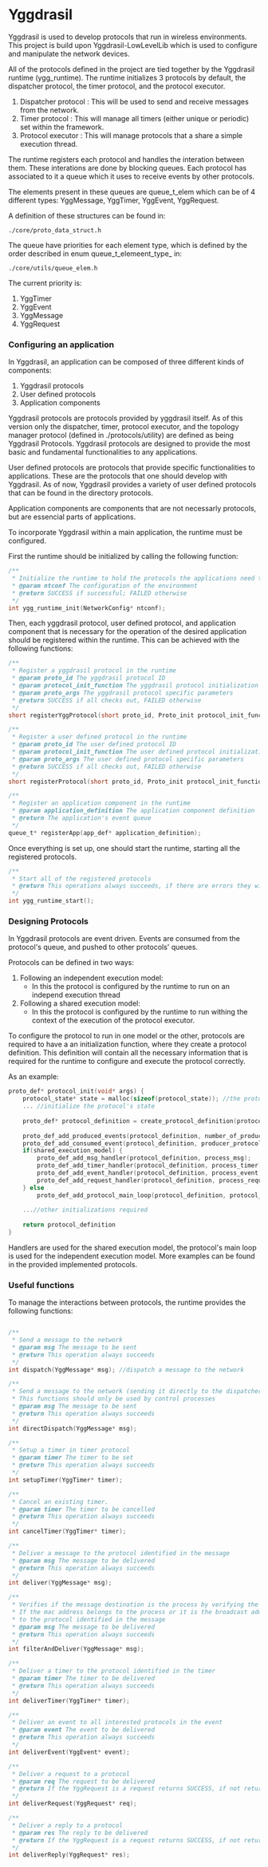 # Yggdrasil

Yggdrasil is used to develop protocols that run in wireless environments.
This project is build upon Yggdrasil-LowLevelLib which is used to configure and manipulate the network devices.

All of the protocols defined in the project are tied together by the Yggdrasil runtime (ygg_runtime).
The runtime initializes 3 protocols by default, the dispatcher protocol, the timer protocol, and the protocol executor.

1. Dispatcher protocol : This will be used to send and receive messages from the network.
2. Timer protocol : This will manage all timers (either unique or periodic) set within the framework.
3. Protocol executor : This will manage protocols that a share a simple execution thread.


The runtime registers each protocol and handles the interation between them.
These interations are done by blocking queues. Each protocol has associated to it a queue which it uses to receive events by other protocols.

The elements present in these queues are queue_t_elem which can be of 4 different types:
YggMessage, YggTimer, YggEvent, YggRequest.

A definition of these structures can be found in:
```
./core/proto_data_struct.h
```
 
The queue have priorities for each element type, which is defined by the order described in enum queue_t_elemeent_type_ in:
```
./core/utils/queue_elem.h
```

The current priority is:

1. YggTimer
2. YggEvent
3. YggMessage
4. YggRequest


### Configuring an application

In Yggdrasil, an application can be composed of three different kinds of components:

1. Yggdrasil protocols
2. User defined protocols
3. Application components

Yggdrasil protocols are protocols provided by yggdrasil itself. As of this version only the dispatcher, timer, protocol executor, and the topology manager protocol (defined in ./protocols/utility) are defined as being Yggdrasil Protocols.
Yggdrasil protocols are designed to provide the most basic and fundamental functionalities to any applications.

User defined protocols are protocols that provide specific functionalities to applications. These are the protocols that one should develop with Yggdrasil. As of now, Yggdrasil provides a variety of user defined protocols that can be found in the directory protocols.

Application components are components that are not necessarly protocols, but are essencial parts of applications.

To incorporate Yggdrasil within a main application, the runtime must be configured.

First the runtime should be initialized by calling the following function:

```c
/**
 * Initialize the runtime to hold the protocols the applications need to run
 * @param ntconf The configuration of the environment
 * @return SUCCESS if successful; FAILED otherwise
 */
int ygg_runtime_init(NetworkConfig* ntconf);
```

Then, each yggdrasil protocol, user defined protocol, and application component that is necessary for the operation of the desired application should be registered within the runtime. This can be achieved with the following functions:

```c
/**
 * Register a yggdrasil protocol in the runtime
 * @param proto_id The yggdrasil protocol ID
 * @param protocol_init_function The yggdrasil protocol initialization function
 * @param proto_args The yggdrasil protocol specific parameters
 * @return SUCCESS if all checks out, FAILED otherwise
 */
short registerYggProtocol(short proto_id, Proto_init protocol_init_function, void* proto_args);

/**
 * Register a user defined protocol in the runtime
 * @param proto_id The user defined protocol ID
 * @param protocol_init_function The user defined protocol initialization function
 * @param proto_args The user defined protocol specific parameters
 * @return SUCCESS if all checks out, FAILED otherwise
 */
short registerProtocol(short proto_id, Proto_init protocol_init_function, void* proto_args);

/**
 * Register an application component in the runtime
 * @param application_definition The application component definition
 * @return The application's event queue
 */
queue_t* registerApp(app_def* application_definition);
```

Once everything is set up, one should start the runtime, starting all the registered protocols.

```c
/**
 * Start all of the registered protocols
 * @return This operations always succeeds, if there are errors they will be logged for later analysis
 */
int ygg_runtime_start();
```


### Designing Protocols

In Yggdrasil protocols are event driven. Events are consumed from the protocol's queue, and pushed to other protocols' queues.

Protocols can be defined in two ways:

1. Following an independent execution model:
	* In this the protocol is configured by the runtime to run on an independ execution thread
2. Following a shared execution model:
	* In this the protocol is configured by the runtime to run withing the context of the execution of the protocol executor.
	
To configure the protocol to run in one model or the other, protocols are required to have a an initialization function, where they create a protocol definition. This definition will contain all the necessary information that is required for the runtime to configure and execute the protocol correctly.

As an example:

```c
proto_def* protocol_init(void* args) {
	protocol_state* state = malloc(sizeof(protocol_state)); //the protocol's state
	... //initialize the protocol's state
	
	proto_def* protocol_definition = create_protocol_definition(protocol_id, protocol_name, state, protocol_destroy_function); //create a protocol definition
	
	proto_def_add_produced_events(protocol_definition, number_of_produced_notifications); 
	proto_def_add_consumed_event(protocol_definition, producer_protocol_id, notification_id);
	if(shared_execution_model) {
		proto_def_add_msg_handler(protocol_definition, process_msg);
		proto_def_add_timer_handler(protocol_definition, process_timer);
		proto_def_add_event_handler(protocol_definition, process_event);
		proto_def_add_request_handler(protocol_definition, process_request);
	} else
		proto_def_add_protocol_main_loop(protocol_definition, protocol_main_loop);
	
	...//other initializations required
	
	return protocol_definition
}
```

Handlers are used for the shared execution model, the protocol's main loop is used for the independent execution model.
More examples can be found in the provided implemented protocols.

### Useful functions

To manage the interactions between protocols, the runtime provides the following functions:

```c

/**
 * Send a message to the network
 * @param msg The message to be sent
 * @return This operation always succeeds
 */
int dispatch(YggMessage* msg); //dispatch a message to the network

/**
 * Send a message to the network (sending it directly to the dispatcher queue)
 * This functions should only be used by control processes
 * @param msg The message to be sent
 * @return This operation always succeeds
 */
int directDispatch(YggMessage* msg);

/**
 * Setup a timer in timer protocol
 * @param timer The timer to be set
 * @return This operation always succeeds
 */
int setupTimer(YggTimer* timer);

/**
 * Cancel an existing timer.
 * @param timer The timer to be cancelled
 * @return This operation always succeeds
 */
int cancelTimer(YggTimer* timer);

/**
 * Deliver a message to the protocol identified in the message
 * @param msg The message to be delivered
 * @return This operation always succeeds
 */
int deliver(YggMessage* msg);

/**
 * Verifies if the message destination is the process by verifying the destination's mac address,
 * If the mac address belongs to the process or it is the broadcast address, the message is delivered
 * to the protocol identified in the message
 * @param msg The message to be delivered
 * @return This operation always succeeds
 */
int filterAndDeliver(YggMessage* msg);

/**
 * Deliver a timer to the protocol identified in the timer
 * @param timer The timer to be delivered
 * @return This operation always succeeds
 */
int deliverTimer(YggTimer* timer);

/**
 * Deliver an event to all interested protocols in the event
 * @param event The event to be delivered
 * @return This operation always succeeds
 */
int deliverEvent(YggEvent* event);

/**
 * Deliver a request to a protocol
 * @param req The request to be delivered
 * @return If the YggRequest is a request returns SUCCESS, if not returns FAILED
 */
int deliverRequest(YggRequest* req);

/**
 * Deliver a reply to a protocol
 * @param res The reply to be delivered
 * @return If the YggRequest is a request returns SUCCESS, if not returns FAILED
 */
int deliverReply(YggRequest* res);
```
